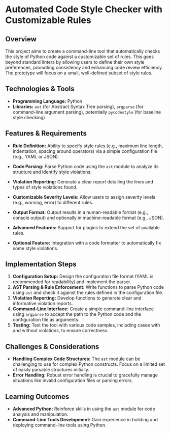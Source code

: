# Automated Code Style Checker with Customizable Rules

## Overview

This project aims to create a command-line tool that automatically checks the style of Python code against a customizable set of rules.  This goes beyond standard linters by allowing users to define their own style preferences, promoting consistency and enhancing code review efficiency.  The prototype will focus on a small, well-defined subset of style rules.

## Technologies & Tools

- **Programming Language:** Python
- **Libraries:** `ast` (for Abstract Syntax Tree parsing), `argparse` (for command-line argument parsing), potentially `pycodestyle` (for baseline style checking)


## Features & Requirements

- **Rule Definition:**  Ability to specify style rules (e.g., maximum line length, indentation, spacing around operators) via a simple configuration file (e.g., YAML or JSON).
- **Code Parsing:**  Parse Python code using the `ast` module to analyze its structure and identify style violations.
- **Violation Reporting:** Generate a clear report detailing the lines and types of style violations found.
- **Customizable Severity Levels:** Allow users to assign severity levels (e.g., warning, error) to different rules.
- **Output Format:**  Output results in a human-readable format (e.g., console output) and optionally in machine-readable format (e.g., JSON).

- **Advanced Features:** Support for plugins to extend the set of available rules.
- **Optional Feature:** Integration with a code formatter to automatically fix some style violations.


## Implementation Steps

1. **Configuration Setup:** Design the configuration file format (YAML is recommended for readability) and implement the parser.
2. **AST Parsing & Rule Enforcement:**  Write functions to parse Python code using `ast` and check it against the rules defined in the configuration file.
3. **Violation Reporting:** Develop functions to generate clear and informative violation reports.
4. **Command-Line Interface:** Create a simple command-line interface using `argparse` to accept the path to the Python code and the configuration file as arguments.
5. **Testing:**  Test the tool with various code samples, including cases with and without violations, to ensure correctness.


## Challenges & Considerations

- **Handling Complex Code Structures:**  The `ast` module can be challenging to use for complex Python constructs.  Focus on a limited set of easily parsable structures initially.
- **Error Handling:** Robust error handling is crucial to gracefully manage situations like invalid configuration files or parsing errors.


## Learning Outcomes

- **Advanced Python:**  Reinforce skills in using the `ast` module for code analysis and manipulation.
- **Command-Line Tools Development:** Gain experience in building and deploying command-line tools using Python.

